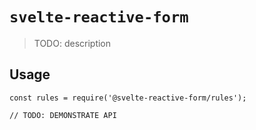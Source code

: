 # `svelte-reactive-form`

> TODO: description

## Usage

```
const rules = require('@svelte-reactive-form/rules');

// TODO: DEMONSTRATE API
```

